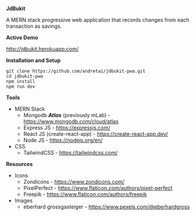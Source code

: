 **JdBukit**

A MERN stack progressive web application that records changes from each transaction as savings.

**Active Demo**

http://jdbukit.herokuapp.com/

**Installation and Setup**
```
git clone https://github.com/andretai/jdbukit-pwa.git
cd jdbukit-pwa
npm install
npm run dev
```

**Tools**
- MERN Stack
  - Mongodb **_Atlas_** (previously mLab) - https://www.mongodb.com/cloud/atlas
  - Express JS - https://expressjs.com/
  - React JS (create-react-app) - https://create-react-app.dev/
  - Node JS - https://nodejs.org/en/
- CSS
  - TailwindCSS - https://tailwindcss.com/

**Resources**
- Icons
  - Zondicons - https://www.zondicons.com/
  - PixelPerfect - https://www.flaticon.com/authors/pixel-perfect
  - Freepik - https://www.flaticon.com/authors/freepik
- Images
  - eberhard grossgasteiger - https://www.pexels.com/@eberhardgross
